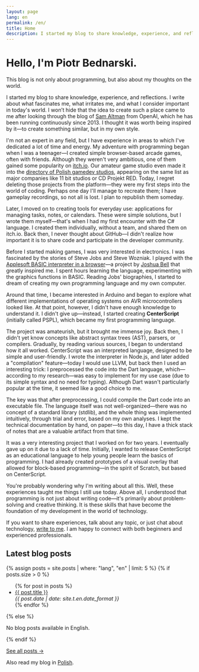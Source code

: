 ```yaml
---
layout: page
lang: en
permalink: /en/
title: Home
description: I started my blog to share knowledge, experience, and reflections. I write about what fascinates me, what irritates me, and what I consider important in today's world. I won’t hide that the idea to create such a place came to me after looking through the blog of Sam Altman from OpenAI, which he has been running continuously since 2013. I thought it was worth being inspired by it—to create something similar, but in my own style.
---
```


# Hello, I'm Piotr Bednarski.

This blog is not only about programming, but also about my thoughts on the world.

I started my blog to share knowledge, experience, and reflections. I write about what fascinates me, what irritates me, and what I consider important in today's world. I won’t hide that the idea to create such a place came to me after looking through the blog of [Sam Altman](https://blog.samaltman.com/) from OpenAI, which he has been running continuously since 2013. I thought it was worth being inspired by it—to create something similar, but in my own style.

I'm not an expert in any field, but I have experience in areas to which I've dedicated a lot of time and energy. My adventure with programming began when I was a teenager—I created simple browser-based arcade games, often with friends. Although they weren't very ambitious, one of them gained some popularity on [itch.io](https://itch.io/). Our amateur game studio even made it into the [directory of Polish gamedev studios](https://polskigamedev.weebly.com/lista-a-z.html), appearing on the same list as major companies like 11 bit studios or CD Projekt RED. Today, I regret deleting those projects from the platform—they were my first steps into the world of coding. Perhaps one day I'll manage to recreate them; I have gameplay recordings, so not all is lost. I plan to republish them someday.

Later, I moved on to creating tools for everyday use: applications for managing tasks, notes, or calendars. These were simple solutions, but I wrote them myself—that's when I had my first encounter with the C# language. I created them individually, without a team, and shared them on itch.io. Back then, I never thought about GitHub—I didn't realize how important it is to share code and participate in the developer community.

Before I started making games, I was very interested in electronics. I was fascinated by the stories of Steve Jobs and Steve Wozniak. I played with the [Applesoft BASIC interpreter in a browser](https://www.calormen.com/jsbasic/)—a project by [Joshua Bell](https://github.com/inexorabletash) that greatly inspired me. I spent hours learning the language, experimenting with the graphics functions in BASIC. Reading Jobs' biographies, I started to dream of creating my own programming language and my own computer.

Around that time, I became interested in Arduino and began to explore what different implementations of operating systems on AVR microcontrollers looked like. At that point, however, I didn't have enough knowledge to understand it. I didn't give up—instead, I started creating **CenterScript** (initially called PSPL), which became my first programming language.

The project was amateurish, but it brought me immense joy. Back then, I didn't yet know concepts like abstract syntax trees (AST), parsers, or compilers. Gradually, by reading various sources, I began to understand how it all worked. CenterScript was an interpreted language, designed to be simple and user-friendly. I wrote the interpreter in Node.js, and later added a "compilation" feature—today I would use LLVM, but back then I used an interesting trick: I preprocessed the code into the Dart language, which—according to my research—was easy to implement for my use case (due to its simple syntax and no need for typing). Although Dart wasn't particularly popular at the time, it seemed like a good choice to me.

The key was that after preprocessing, I could compile the Dart code into an executable file. The language itself was not well-organized—there was no concept of a standard library (stdlib), and the whole thing was implemented intuitively, through trial and error, based on my own analyses. I kept the technical documentation by hand, on paper—to this day, I have a thick stack of notes that are a valuable artifact from that time.

It was a very interesting project that I worked on for two years. I eventually gave up on it due to a lack of time. Initially, I wanted to release CenterScript as an educational language to help young people learn the basics of programming. I had already created prototypes of a visual overlay that allowed for block-based programming—in the spirit of Scratch, but based on CenterScript.

You're probably wondering why I'm writing about all this. Well, these experiences taught me things I still use today. Above all, I understood that programming is not just about writing code—it's primarily about problem-solving and creative thinking. It is these skills that have become the foundation of my development in the world of technology.

If you want to share experiences, talk about any topic, or just chat about technology, [write to me](mailto:kontakt@bednarskiwsieci.pl). I am happy to connect with both beginners and experienced professionals.

## Latest blog posts

{% assign posts = site.posts | where: "lang", "en" | limit: 5 %}
{% if posts.size > 0 %}
<ul>
{% for post in posts %}
  <li class="post-item">
    <a class="post-title" href="{{ post.url }}"><span>{{ post.title }}</span></a>
    <div class="post-date"><i>{{ post.date | date: site.t.en.date_format }}</i></div>
  </li>
{% endfor %}
</ul>
{% else %}
<p>No blog posts available in English.</p>
{% endif %}

<a href="/en/blog/">See all posts →</a>

Also read my blog in [Polish](/pl/).
